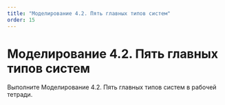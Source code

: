 ```yaml
---
title: "Моделирование 4.2. Пять главных типов систем"
order: 15
---
```


# Моделирование 4.2. Пять главных типов систем

Выполните Моделирование 4.2. Пять главных типов систем в рабочей тетради.